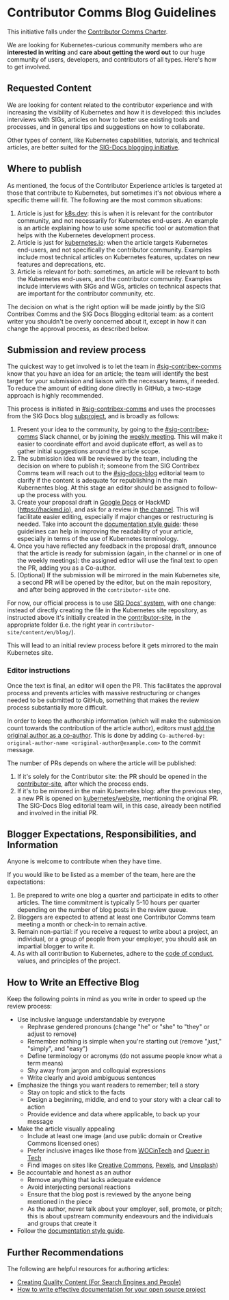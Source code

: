 # Contributor Comms Blog Guidelines

This initiative falls under the [Contributor Comms Charter](./CHARTER.md).

We are looking for Kubernetes-curious community members who are **interested in writing** and **care about getting the word out** to our huge community of users, developers, and contributors of all types. Here's how to get involved.

## Requested Content

We are looking for content related to the contributor experience and with increasing the visibility of Kubernetes and how it is developed: this includes interviews with SIGs, articles on how to better use existing tools and processes, and in general tips and suggestions on how to collaborate.

Other types of content, like Kubernetes capabilities, tutorials, and technical articles, are better suited for the [SIG-Docs blogging initiative](/sig-docs/blog-subproject/README.md).

## Where to publish

As mentioned, the focus of the Contributor Experience articles is targeted at those that contribute to Kubernetes, but sometimes it's not obvious where a specific theme will fit. The following are the most common situations:

1. Article is just for [k8s.dev](http://k8s.dev/blog): this is when it is relevant for the contributor community, and not necessarily for Kubernetes end-users. An example is an article explaining how to use some specific tool or automation that helps with the Kubernetes development process.
2. Article is just for [kubernetes.io](https://kubernetes.io/blog/): when the article targets Kubernetes end-users, and not specifically the contributor community. Examples include most technical articles on Kubernetes features, updates on new features and deprecations, etc.
3. Article is relevant for both: sometimes, an article will be relevant to both the Kubernetes end-users, and the contributor community. Examples include interviews with SIGs and WGs, articles on technical aspects that are important for the contributor community, etc.

The decision on what is the right option will be made jointly by the SIG Contribex Comms and the SIG Docs Blogging editorial team: as a content writer you shouldn't be overly concerned about it, except in how it can change the approval process, as described below.

## Submission and review process

The quickest way to get involved is to let the team in [#sig-contribex-comms](https://kubernetes.slack.com/archives/C03KT3SUJ20) know that you have an idea for an article; the team will identify the best target for your submission and liaison with the necessary teams, if needed. To reduce the amount of editing done directly in GitHub, a two-stage approach is highly recommended.

This process is initiated in [#sig-contribex-comms](https://kubernetes.slack.com/archives/C03KT3SUJ20) and uses the processes from the SIG Docs blog [subproject](/sig-docs/blog-subproject/README.md), and is broadly as follows:

1. Present your idea to the community, by going to the [#sig-contribex-comms](https://kubernetes.slack.com/archives/C03KT3SUJ20) Slack channel, or by joining the [weekly meeting](https://docs.google.com/document/d/1KDoqbw2A6W7rLSbIRuOlqH8gkoOnp2IHHuV9KyJDD2c). This will make it easier to coordinate effort and avoid duplicate effort, as well as to gather initial suggestions around the article scope.
2. The submission idea will be reviewed by the team, including the decision on where to publish it; someone from the SIG Contribex Comms team will reach out to the [#sig-docs-blog](https://kubernetes.slack.com/archives/CJDHVD54J) editorial team to clarify if the content is adequate for republishing in the main Kubernentes blog. At this stage an editor should be assigned to follow-up the process with you.
3. Create your proposal draft in [Google Docs](https://docs.google.com/) or HackMD (https://hackmd.io), and ask for a review in [the channel](https://kubernetes.slack.com/archives/C03KT3SUJ20). This will facilitate easier editing, especially if major changes or restructuring is needed. Take into account the [documentation style guide](https://kubernetes.io/docs/contribute/style/style-guide/): these guidelines can help in improving the readability of your article, especially in terms of the use of Kubernetes terminology.
4. Once you have reflected any feedback in the proposal draft,  announce that the article is ready for submission (again, in the channel or in one of the weekly meetings): the assigned editor will use the final text to open the PR, adding you as a Co-author.
5. (Optional) If the submission will be mirrored in the main Kubernetes site, a second PR will be opened by the editor, but on the main repository, and after being approved in the `contributor-site` one.

For now, our official process is to use [SIG Docs' system](/sig-docs/blog-subproject/README.md), with one change: instead of directly creating the file in the Kubernetes site repository, as instructed above it's initially created in the [contributor-site](https://github.com/kubernetes/contributor-site), in the appropriate folder (i.e. the right year in `contributor-site/content/en/blog/`).

This will lead to an initial review process before it gets mirrored to the main Kubernetes site.

### Editor instructions

Once the text is final, an editor will open the PR. This facilitates the approval process and prevents articles with massive restructuring or changes needed to be submitted to GitHub, something that makes the review process substantially more difficult.

In order to keep the authorship information (which will make the submission count towards the contribution of the article author), editors must [add the original author as a co-author](https://docs.github.com/en/pull-requests/committing-changes-to-your-project/creating-and-editing-commits/creating-a-commit-with-multiple-authors). This is done by adding `Co-authored-by: original-author-name <original-author@example.com>` to the commit message.
 
The number of PRs depends on where the article will be published:

1. If it's solely for the Contributor site: the PR should be opened in the [contributor-site](https://github.com/kubernetes/contributor-site), after which the process ends.
2. If it's to be mirrored in the main Kubernetes blog: after the previous step, a new PR is opened on [kubernetes/website](https://github.com/kubernetes/website), mentioning the original PR. The SIG-Docs Blog editorial team will, in this case, already been notified and involved in the initial PR.


## Blogger Expectations, Responsibilities, and Information

Anyone is welcome to contribute when they have time.

If you would like to be listed as a member of the team, here are the expectations:

1. Be prepared to write one blog a quarter and participate in edits to other articles. The time commitment is typically 5-10 hours per quarter depending on the number of blog posts in the review queue.
2. Bloggers are expected to attend at least one Contributor Comms team meeting a month or check-in to remain active.
3. Remain non-partial: if you receive a request to write about a project, an individual, or a group of people from your employer, you should ask an impartial blogger to write it.
4. As with all contribution to Kubernetes, adhere to the [code of conduct](/code-of-conduct.md), values, and principles of the project.

## How to Write an Effective Blog

Keep the following points in mind as you write in order to speed up the review process:

* Use inclusive language understandable by everyone
  * Rephrase gendered pronouns (change "he" or "she" to "they" or adjust to remove)
  * Remember nothing is simple when you're starting out (remove "just," "simply", and "easy")
  * Define terminology or acronyms (do not assume people know what a term means)
  * Shy away from jargon and colloquial expressions
  * Write clearly and avoid ambiguous sentences
* Emphasize the things you want readers to remember; tell a story
  * Stay on topic and stick to the facts
  * Design a beginning, middle, and end to your story with a clear call to action
  * Provide evidence and data where applicable, to back up your message
* Make the article visually appealing
  * Include at least one image (and use public domain or Creative Commons licensed ones)
  * Prefer inclusive images like those from [WOCinTech](https://www.flickr.com/photos/wocintechchat/) and [Queer in Tech](https://www.flickr.com/photos/mapbox/albums/72157713100349311)
  * Find images on sites like [Creative Commons](https://search.creativecommons.org/), [Pexels](https://www.pexels.com/public-domain-images/), and [Unsplash](https://unsplash.com/images/stock/public-domain))
* Be accountable and honest as an author
  * Remove anything that lacks adequate evidence
  * Avoid interjecting personal reactions
  * Ensure that the blog post is reviewed by the anyone being mentioned in the piece
  * As the author, never talk about your employer, sell, promote, or pitch; this is about upstream community endeavours and the individuals and groups that create it
* Follow the [documentation style guide](https://kubernetes.io/docs/contribute/style/style-guide/).

## Further Recommendations

The following are helpful resources for authoring articles:

* [Creating Quality Content (For Search Engines and People)](https://moz.com/blog/quality-blog-content)
* [How to write effective documentation for your open source project](https://opensource.com/article/20/3/documentation)
